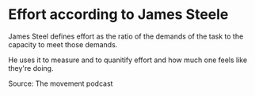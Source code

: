# Effort according to James Steele

James Steel defines effort as the ratio of the demands of the task to the capacity to meet those demands.

He uses it to measure and to quanitify effort and how much one feels like they're doing.

Source:
The movement podcast